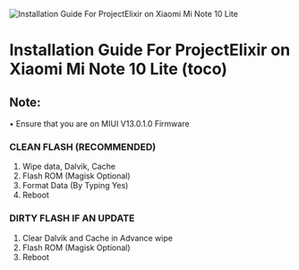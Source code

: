 ![Installation Guide For ProjectElixir on Xiaomi Mi Note 10 Lite](https://www.xiaomiadictos.com/wp-content/uploads/2020/04/xiaomi-mi-note-10-lite-222.jpg "Installation")

# Installation Guide For ProjectElixir on Xiaomi Mi Note 10 Lite (toco)

## Note: 
• Ensure that you are on MIUI V13.0.1.0 Firmware

### CLEAN FLASH (RECOMMENDED)
1. Wipe data, Dalvik, Cache
2. Flash ROM (Magisk Optional)
3. Format Data (By Typing Yes)
4. Reboot

### DIRTY FLASH IF AN UPDATE
1. Clear Dalvik and Cache in Advance wipe
2. Flash ROM (Magisk Optional)
3. Reboot
